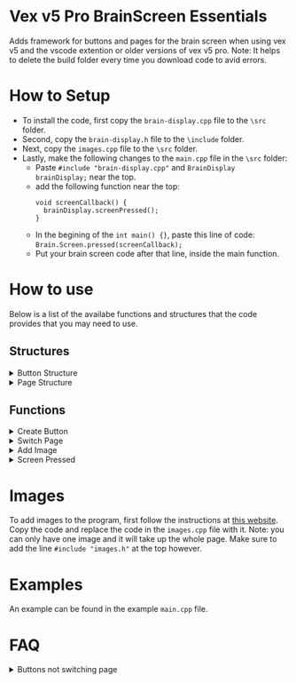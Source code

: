 # Vex v5 Pro BrainScreen Essentials
Adds framework for buttons and pages for the brain screen when using vex v5 and the vscode extention or older versions of vex v5 pro.
Note: It helps to delete the build folder every time you download code to avid errors.


# How to Setup
* To install the code, first copy the `brain-display.cpp` file to the `\src` folder.
* Second, copy the `brain-display.h` file to the `\include` folder.
* Next, copy the `images.cpp` file to the `\src` folder.
* Lastly, make the following changes to the `main.cpp` file in the `\src` folder:
  * Paste `#include "brain-display.cpp"` and `BrainDisplay brainDisplay;` near the top.
  * add the following function near the top:
    ```
    void screenCallback() {
      brainDisplay.screenPressed();
    }
    ```
  * In the begining of the `int main() {}`, paste this line of code: `Brain.Screen.pressed(screenCallback);`
  * Put your brain screen code after that line, inside the main function.


# How to use

 Below is a list of the availabe functions and structures that the code provides that you may need to use.

## Structures

<details>
  <summary>Button Structure</summary>

  The code defines a structure for adding buttons to the brain screen.  
  Fields marked with `*` are required:

  - `Button.x`: `unsigned int` — X coordinate of the **top-left corner** of the button, relative to the screen’s top-left corner.  
    Default: `0`. Range: `0–480` (inclusive).

  - `Button.y`: `unsigned int` — Y coordinate of the **top-left corner** of the button.  
    Default: `0`. Range: `0–240` (inclusive).

  - `Button.width`: `unsigned int` — Button width (must be greater than `0`).  

  - `Button.height`: `unsigned int` — Button height (must be greater than `0`).  

  - `Button.text`: `char[20]` — Text displayed on the button.  
    Default: empty string `""`. Maximum: 20 characters.  

  - `Button.color`: `unsigned int` — Background color in hex.  
    Defaults to clear.  

  - `Button.callback*`: `void (*)(int)` — Function to call when the button is pressed.  

  - `Button.param*`: `int` — Value passed as a parameter to the callback function.  

</details>

<details>
  <summary>Page Structure</summary>
 
  This structure should never be used by the user.
  
</details>


## Functions

<details>
  <summary>Create Button</summary>

  The `BrainDisplay.createButton()` function creates a button on a specified page.  
  Parameters:

  - `pageId` (`unsigned int`): The ID of the page the button will appear on.  
    Range: `0–5` (inclusive).  

  - `buttonId` (`unsigned int`): The ID slot for the button.  
    Each page has 10 slots (`0–9`), and each slot can only be used once.  

  - `newButton` (`Button`): The button structure to create.  
    It is recommended to define a `Button` first and then pass it into this function.  

</details>

<details>
  <summary>Switch Page</summary>

  The `BrainDisplay.switchPage()` function immediately switches the screen to a specific page.  
  Parameters:

  - `pageId` (`unsigned int`): The ID of the page to switch to.  
    Range: `0–5` (inclusive).  

</details>

<details>
  <summary>Add Image</summary>

  The `BrainDisplay.addImage()` function sets the background of a page to an image defined in `images.cpp`.  
  For more information on how to add images, see below.  
  Parameters:

  - `pageId` (`unsigned int`): The ID of the page the image will be applied to.  

</details>

<details>
  <summary>Screen Pressed</summary>

  The `BrainDisplay.screenPressed()` function subscribes to touch input on the brain screen.  
  It should be called in `main()` to register screen press events.  

</details>


# Images

To add images to the program, first follow the instructions at [this website](https://suhjae.github.io/vex-image/). Copy the code and replace the code in the `images.cpp` file with it. Note: you can only have one image and it will take up the whole page. Make sure to add the line `#include "images.h"` at the top however.


# Examples

An example can be found in the example `main.cpp` file.


# FAQ

<details>
  <summary>Buttons not switching page</summary>
  
  If the buttons are not switching the page, there are two possible reasons:
  
  * If the callback function is `brainScreen.switchPage`, then it may give errors. Instead, make another function in your `main.cpp` file that sends it to the particular page.
  
  * If the page that is being switched to has a button at the same location as the one switching the page, the brain will act like you switched the page, then pressed the button on the other page. If this button sends you back a page, then it may appear that the page was not switched.
  
</details>
